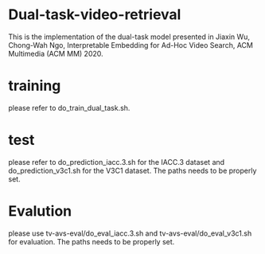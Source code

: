 # Dual-task-video-retrieval
This is the implementation of the dual-task model presented in Jiaxin Wu, Chong-Wah Ngo, Interpretable Embedding for Ad-Hoc Video Search, ACM Multimedia (ACM MM) 2020.

# training
please refer to do_train_dual_task.sh. 

# test
please refer to do_prediction_iacc.3.sh for the IACC.3 dataset and do_prediction_v3c1.sh for the V3C1 dataset.
The paths needs to be properly set.

# Evalution
please use tv-avs-eval/do_eval_iacc.3.sh and tv-avs-eval/do_eval_v3c1.sh for evaluation.
The paths needs to be properly set.


